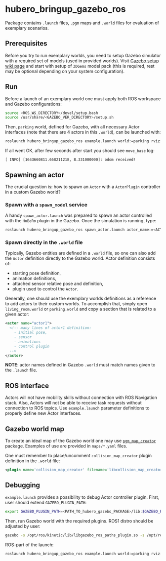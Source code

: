 # hubero_bringup_gazebo_ros

Package contains `.launch` files, `.pgm` maps and `.world` files for evaluation of exemplary scenarios.

## Prerequisites

Before you try to run exemplary worlds, you need to setup Gazebo simulator with a required set of models (used in provided worlds). Visit [Gazebo setup wiki page](https://github.com/rayvburn/hubero/wiki/Gazebo-setup) and start with setup of `3DGems` model pack (this is required, rest may be optional depending on your system configuration).

## Run

Before a launch of an exemplary world one must apply both ROS workspace and Gazebo configurations:

```bash
source <ROS_WS_DIRECTORY>/devel/setup.bash
source /usr/share/<GAZEBO_VER_DIRECTORY>/setup.sh
```

Then, `parking` world, defined for Gazebo, with all necessary Actor interfaces (note that there are 4 actors in this `.world`), can be launched with:

```bash
roslaunch hubero_bringup_gazebo_ros example.launch world:=parking rviz:=true
```

If all went OK, after few seconds after start you should see `move_base` log:

```console
[ INFO] [1643660811.668211218, 8.331000000]: odom received!
```

## Spawning an actor

The crucial question is: how to spawn an `Actor` with a `ActorPlugin` controller in a custom Gazebo world?

### Spawn with a `spawn_model` service

A handy `spawn_actor.launch` was prepared to spawn an actor controlled with the `HuBeRo` plugin in the Gazebo. Once the simulation is running, type:

```sh
roslaunch hubero_bringup_gazebo_ros spawn_actor.launch actor_name:=<ACTOR_UNIQUE_NAME>
```

### Spawn directly in the `.world` file

Typically, Gazebo entities are defined in a `.world` file, so one can also add the `Actor` definition directly to the Gazebo world. Actor definition consists of:

- starting pose definition,
- animation definitions,
- attached sensor relative pose and definition,
- plugin used to control the `Actor`.

Generally, one should use the exemplary worlds definitions as a reference to add actors to their custom worlds. To accomplish that, simply open `living_room.world` or `parking.world` and copy a section that is related to a given actor:

```xml
<actor name="actor1">
  <!-- many lines of actor1 definition:
    - initial pose,
    - sensor
    - animations
    - control plugin
  -->
</actor>
```

**NOTE**: actor names defined in Gazebo `.world` must match names given to the `.launch` file.

## ROS interface

Actors will not have mobility skills without connection with ROS Navigation stack. Also, Actors will not be able to receive task requests without connection to ROS topics. Use `example.launch` parameter definitions to properly define new Actor interfaces.

## Gazebo world map

To create an ideal map of the Gazebo world one may use [`pgm_map_creator`](https://github.com/hyfan1116/pgm_map_creator) package. Examples of use are provided in `maps/*.yaml` files.

One must remember to place/uncomment `collision_map_creator` plugin definition in the `.world` file:

```xml
<plugin name='collision_map_creator' filename='libcollision_map_creator.so'/>
```

## Debugging

`example.launch` provides a possibility to debug Actor controller plugin. First, user should extend `GAZEBO_PLUGIN_PATH`:

```bash
export GAZEBO_PLUGIN_PATH=<PATH_TO_hubero_gazebo_PACKAGE>/lib:$GAZEBO_PLUGIN_PATH
```

Then, run Gazebo world with the required plugins. ROS1 distro should be adjusted by user:

```bash
gazebo -s /opt/ros/kinetic/lib/libgazebo_ros_paths_plugin.so -s /opt/ros/kinetic/lib/libgazebo_ros_api_plugin.so <PATH_TO_WORLD_FILE_DIR>/parking.world
```

ROS-part of the launch:

```bash
roslaunch hubero_bringup_gazebo_ros example.launch world:=parking rviz:=false gdb:=True
```
